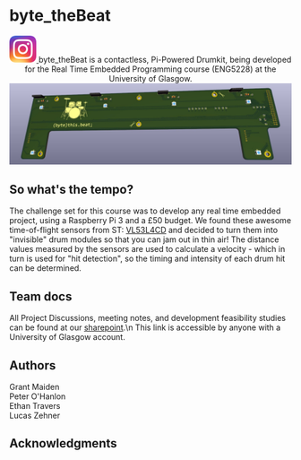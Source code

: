# byte_theBeat
<p align="center">
 <a href="(https://www.instagram.com/byte.thebeat?igsh=MXY4cWJuN2d1OGJhcA%3D%3D&utm_source=qr)" target="blank" />
  <img src="./docs/Instagram_icon.png.webp" width="48" />
 </a>
  byte_theBeat is a contactless, Pi-Powered Drumkit, being developed for the Real Time Embedded Programming course (ENG5228) at the University of Glasgow.
<img src="./docs/ByteThisBeat.jpg" alt="Alt text" title="(byte)this.beat; PCB">


## So what's the tempo?

The challenge set for this course was to develop any real time embedded project, using a Raspberry Pi 3 and a £50 budget.
We found these awesome time-of-flight sensors from ST: [VL53L4CD]([https://twitter.com/dompizzie](https://www.st.com/en/imaging-and-photonics-solutions/vl53l4cd.html)) and decided to turn them into "invisible" drum modules so that you can jam out in thin air!
The distance values measured by the sensors are used to calculate a velocity - which in turn is used for "hit detection", so the timing and intensity of each drum hit can be determined.

## Team docs

All Project Discussions, meeting notes, and development feasibility studies can be found at our [sharepoint](https://gla.sharepoint.com/:o:/s/ENG5228RTEP/Er4JzmCRMUZCnUjhNUSQIA8BrX5IVSQI6c456dHyLfZf0w?e=HDqj4z).\n
This link is accessible by anyone with a University of Glasgow account.

## Authors

Grant Maiden  
Peter O'Hanlon  
Ethan Travers  
Lucas Zehner  

## Acknowledgments

